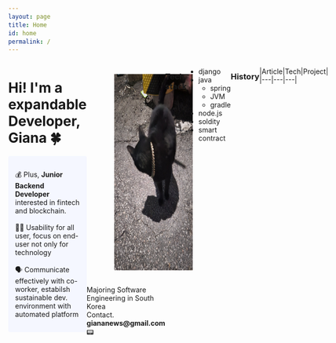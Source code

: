 ```yaml
---
layout: page
title: Home
id: home
permalink: /
---
```

<div id="main-sector">
<div  width="800em" height="500em">
<h1>Hi! I'm a expandable Developer, Giana 🍀</h1>

<p style="padding: 2em 1em; background: #f5f7ff; border-radius: 4px;">
  💰 Plus, <span style="font-weight: bold">Junior Backend Developer</span> interested in fintech and blockchain.
  <br><br>
  👩‍🦯 Usability for all user, focus on end-user not only for technology
  <br><br>
  🗣 Communicate effectively with co-worker, estabilsh sustainable dev. environment with automated platform 
</p>
</div>

<div>
<img src="../assets/image.jpg" height="400em" weight="200em" style="padding: 2em 4em;">
<br><span>Majoring Software Engineering in South Korea</span><br>
<span>Contact. <strong>giananews@gmail.com</strong>📟</span>
</div>

### Tech. stack
- django
- java
  - spring
  - JVM
  - gradle
- node.js
- soldity
- smart contract

### History
|Article|Tech|Project|<br>|---|---|---|

<style>
  .wrapper {
    max-width: 46em;
  }
  #main-sector{
    display:flex;
    justify-contect: space between;
  }
</style>
